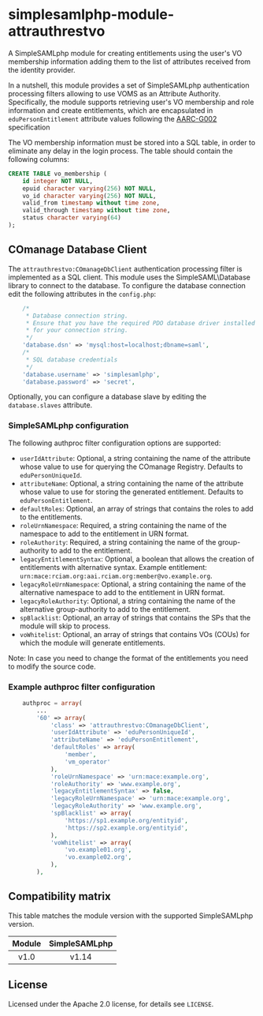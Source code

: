 # simplesamlphp-module-attrauthrestvo

A SimpleSAMLphp module for creating entitlements using the user's VO membership
information adding them to the list of attributes received from the identity provider.

In a nutshell, this module provides a set of SimpleSAMLphp authentication
processing filters allowing to use VOMS as an Attribute Authority. Specifically,
the module supports retrieving user's VO membership and role information and create entitlements, which are
encapsulated in `eduPersonEntitlement` attribute values following the
[AARC-G002](https://aarc-community.org/guidelines/aarc-g002/) specification

The VO membership information must be stored into a SQL table, in order to eliminate
any delay in the login process. The table should contain the following columns:

```sql
CREATE TABLE vo_membership (
    id integer NOT NULL,
    epuid character varying(256) NOT NULL,
    vo_id character varying(256) NOT NULL,
    valid_from timestamp without time zone,
    valid_through timestamp without time zone,
    status character varying(64)
);
```

## COmanage Database Client

The `attrauthrestvo:COmanageDbClient` authentication processing filter is
implemented as a SQL client. This module uses the SimpleSAML\Database library to
connect to the database. To configure the database connection edit the following
attributes in the `config.php`:

```php
    /*
     * Database connection string.
     * Ensure that you have the required PDO database driver installed
     * for your connection string.
     */
    'database.dsn' => 'mysql:host=localhost;dbname=saml',
    /*
     * SQL database credentials
     */
    'database.username' => 'simplesamlphp',
    'database.password' => 'secret',
```

Optionally, you can configure a database slave by editing the `database.slaves`
attribute.

### SimpleSAMLphp configuration

The following authproc filter configuration options are supported:

- `userIdAttribute`: Optional, a string containing the name of the attribute
  whose value to use for querying the COmanage Registry. Defaults to
  `eduPersonUniqueId`.
- `attributeName`: Optional, a string containing the name of the attribute
  whose value to use for storing the generated entitlement. Defaults to
  `eduPersonEntitlement`.
- `defaultRoles`: Optional, an array of strings that contains the roles to
  add to the entitlements.
- `roleUrnNamespace`: Required, a string containing the name of the namespace
  to add to the entitlement in URN format.
- `roleAuthority`: Required, a string containing the name of the group-authority
  to add to the entitlement.
- `legacyEntitlementSyntax`: Optional, a boolean that allows the creation of
  entitlements with alternative syntax. Example entitlement:
  `urn:mace:rciam.org:aai.rciam.org:member@vo.example.org`.
- `legacyRoleUrnNamespace`: Optional, a string containing the name of the alternative
  namespace to add to the entitlement in URN format.
- `legacyRoleAuthority`: Optional, a string containing the name of the alternative
  group-authority to add to the entitlement.
- `spBlacklist`: Optional, an array of strings that contains the SPs that the
  module will skip to process.
- `voWhitelist`: Optional, an array of strings that contains VOs (COUs) for
  which the module will generate entitlements.

Note: In case you need to change the format of the entitlements you need to
modify the source code.

### Example authproc filter configuration

```php
    authproc = array(
        ...
        '60' => array(
            'class' => 'attrauthrestvo:COmanageDbClient',
            'userIdAttribute' => 'eduPersonUniqueId',
            'attributeName' => 'eduPersonEntitlement',
            'defaultRoles' => array(
                'member',
                'vm_operator'
            ),
            'roleUrnNamespace' => 'urn:mace:example.org',
            'roleAuthority' => 'www.example.org',
            'legacyEntitlementSyntax' => false,
            'legacyRoleUrnNamespace' => 'urn:mace:example.org',
            'legacyRoleAuthority' => 'www.example.org',
            'spBlacklist' => array(
                'https://sp1.example.org/entityid',
                'https://sp2.example.org/entityid',
            ),
            'voWhitelist' => array(
                'vo.example01.org',
                'vo.example02.org',
            ),
        ),
```

## Compatibility matrix

This table matches the module version with the supported SimpleSAMLphp version.

| Module | SimpleSAMLphp |
| :----: | :-----------: |
|  v1.0  |     v1.14     |

## License

Licensed under the Apache 2.0 license, for details see `LICENSE`.

